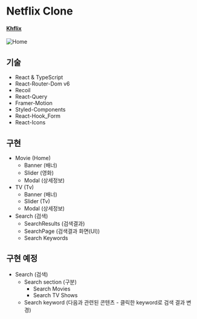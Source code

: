 # Netflix Clone

#### [Khflix](https://kyunha-kim.github.io/react-nomflix/)

![Home](https://user-images.githubusercontent.com/64760329/210740884-5409ba8a-3164-434a-9c24-eb1bbff73207.png)

## 기술

- React & TypeScript
- React-Router-Dom v6
- Recoil
- React-Query
- Framer-Motion
- Styled-Components
- React-Hook_Form
- React-Icons

## 구현

- Movie (Home)
  - Banner (배너)
  - Slider (영화)
  - Modal (상세정보)
- TV (Tv)
  - Banner (배너)
  - Slider (Tv)
  - Modal (상세정보)
- Search (검색)
  - SearchResults (검색결과)
  - SearchPage (검색결과 화면(UI))
  - Search Keywords

## 구현 예정

- Search (검색)
  - Search section (구분)
    - Search Movies
    - Search TV Shows
  - Search keyword (다음과 관련된 콘텐츠 - 클릭한 keyword로 검색 결과 변경)
